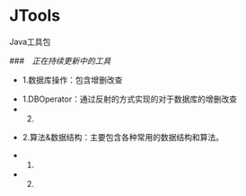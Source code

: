 # JTools
Java工具包

###　*正在持续更新中的工具*
- 1.数据库操作：包含增删改查
 + 1.DBOperator：通过反射的方式实现的对于数据库的增删改查
 + 2.
- 2.算法&数据结构：主要包含各种常用的数据结构和算法。
 + 1.
 + 2.

